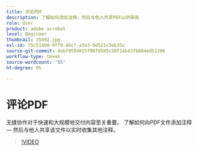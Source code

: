 ```yaml
---
title: 评论PDF
description: 了解如何添加注释，然后与他人共享PDF以供审阅
role: User
product: adobe acrobat
level: Beginner
thumbnail: 35492.jpg
exl-id: 75c51400-9ff9-46cf-a3a3-9d521c3eb35c
source-git-commit: 4ebf9594025f98f0505c58f1ab43fb864ed51206
workflow-type: tm+mt
source-wordcount: '55'
ht-degree: 0%

---
```


# 评论PDF

无缝协作对于快速和大规模地交付内容至关重要。 了解如何向PDF文件添加注释 — 然后与他人共享该文件以实时收集其他注释。

>[!VIDEO](https://video.tv.adobe.com/v/35492?quality=12&learn=on&hidetitle=true)
